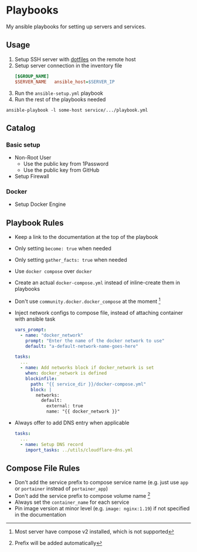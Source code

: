 # Playbooks

My ansible playbooks for setting up servers and services.

## Usage

1. Setup SSH server with [dotfiles](https://github.com/tomy0000000/dotfiles) on the remote host
2. Setup server connection in the inventory file
   ```ini
   [$GROUP_NAME]
   $SERVER_NAME   ansible_host=$SERVER_IP
   ```
3. Run the `ansible-setup.yml` playbook
4. Run the rest of the playbooks needed

```shell
ansible-playbook -l some-host service/.../playbook.yml
```

## Catalog

### Basic setup

- Non-Root User
  - Use the public key from 1Password
  - Use the public key from GitHub
- Setup Firewall

### Docker

- Setup Docker Engine

## Playbook Rules

- Keep a link to the documentation at the top of the playbook
- Only setting `become: true` when needed
- Only setting `gather_facts: true` when needed
- Use `docker compose` over `docker`
- Create an actual `docker-compose.yml` instead of inline-create them in playbooks
- Don't use `community.docker.docker_compose` at the moment [^1]
- Inject network configs to compose file, instead of attaching container with ansible task

  ```yaml
  vars_prompt:
    - name: "docker_network"
      prompt: "Enter the name of the docker network to use"
      default: "a-default-network-name-goes-here"

  tasks:
    ...
    - name: Add networks block if docker_network is set
      when: docker_network is defined
      blockinfile:
        path: "{{ service_dir }}/docker-compose.yml"
        block: |
          networks:
            default:
              external: true
              name: "{{ docker_network }}"
  ```

- Always offer to add DNS entry when applicable

  ```yaml
  tasks:
    ...
    - name: Setup DNS record
      import_tasks: ../utils/cloudflare-dns.yml
  ```

## Compose File Rules

- Don't add the service prefix to compose service name (e.g. just use `app` or `portainer` instead of `portainer_app`)
- Don't add the service prefix to compose volume name [^2]
- Always set the `container_name` for each service
- Pin image version at minor level (e.g. `image: nginx:1.19`) if not specified in the documentation

[^1]: Most server have compose v2 installed, which is not supported
[^2]: Prefix will be added automatically
